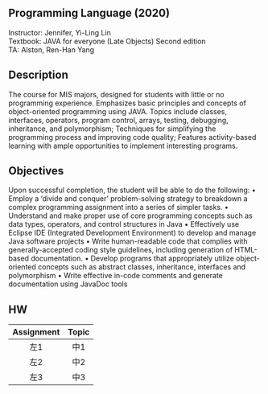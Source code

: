 ## Programming Language (2020)
Instructor: Jennifer, Yi-Ling Lin<br> 
Textbook: JAVA for everyone (Late Objects) Second edition<br> 
TA: Alston, Ren-Han Yang

Description
--
The course for MIS majors, designed for students with little or no programming experience.  Emphasizes basic principles and concepts of object-oriented programming using JAVA.  Topics include classes, interfaces, operators, program control, arrays, testing, debugging, inheritance, and polymorphism; Techniques for simplifying the programming process and improving code quality; Features activity-based learning with ample opportunities to implement interesting programs.

Objectives
--
Upon successful completion, the student will be able to do the following:
•	Employ a ‘divide and conquer’ problem-solving strategy to breakdown a complex programming assignment into a series of simpler tasks. 
•	Understand and make proper use of core programming concepts such as data types, operators, and control structures in Java
•	Effectively use Eclipse IDE (Integrated Development Environment) to develop and manage Java software projects 
•	Write human-readable code that complies with generally-accepted coding style guidelines, including generation of HTML-based documentation.
•	Develop programs that appropriately utilize object-oriented concepts such as abstract classes, inheritance, interfaces and polymorphism
•	Write effective in-code comments and generate documentation using JavaDoc tools

HW
--
| Assignment | Topic | 
|:-------:|:-----:|
| 左1   |  中1  |  
| 左2   |  中2  | 
| 左3   |  中3  |  


